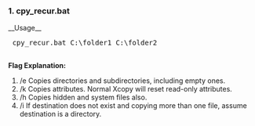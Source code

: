 <h3>1. cpy_recur.bat</h3>
__Usage__  
 <pre>
 cpy_recur.bat C:\folder1 C:\folder2
 </pre>

**Flag Explanation:**
1. /e Copies directories and subdirectories, including empty ones.
1. /k Copies attributes. Normal Xcopy will reset read-only attributes.
1. /h Copies hidden and system files also.
1. /i If destination does not exist and copying more than one file, assume destination is a directory.
